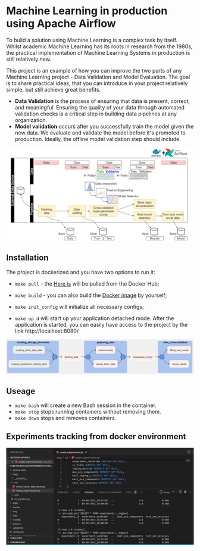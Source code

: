 # Machine Learning in production using Apache Airflow

To build a solution using Machine Learning is a complex task by itself. Whilst academic Machine Learning has its roots in research from the 1980s, the practical implementation of Machine Learning Systems in production is still relatively new.

This project is an example of how you can improve the two parts of any Machine Learning project - Data Validation and Model Evaluation. The goal is to share practical ideas, that you can introduce in your project relatively simple, but still achieve great benefits.

* **Data Validation** is the process of ensuring that data is present, correct, and meaningful. Ensuring the quality of your data through automated validation checks is a critical step in building data pipelines at any organization.
* **Model validation** occurs after you successfully train the model given the new data. We evaluate and validate the model before it's promoted to production. Ideally, the offline model validation step should include.

![](https://github.com/zie225/ml-pipeline-airflow/blob/main/img/pipeline.png)






## Installation

The project is dockerized and you have two options to run it:
* `make pull` - the [Here is](https://github.com/zie225/ml-pipeline-airflow) will be pulled from the Docker Hub;



* `make build` - you can also build the [Docker image](https://github.com/zie225/ml-pipeline-airflow/tree/main/docker) by yourself;

* `make init_config` will initialize all necessary configs;
* `make up_d` will start up your application detached mode. After the application is started, you can easily have access to the project by the link http://localhost:8080/

![](https://github.com/zie225/ml-pipeline-airflow/blob/main/img/pipelinechart.png)

## Useage

* `make bash` will create a new Bash session in the container.
* `make stop` stops running containers without removing them.
* `make down` stops and removes containers.
## Experiments tracking from docker environment

![](https://github.com/zie225/ml-pipeline-airflow/blob/main/img/Docker_environment.png)
